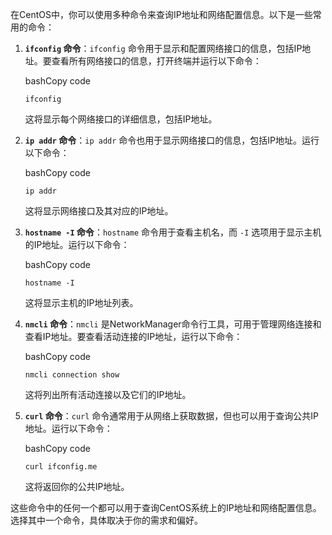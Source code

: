在CentOS中，你可以使用多种命令来查询IP地址和网络配置信息。以下是一些常用的命令：

1. **`ifconfig` 命令**：`ifconfig` 命令用于显示和配置网络接口的信息，包括IP地址。要查看所有网络接口的信息，打开终端并运行以下命令：
    
    bashCopy code
    
    `ifconfig`
    
    这将显示每个网络接口的详细信息，包括IP地址。
    
2. **`ip addr` 命令**：`ip addr` 命令也用于显示网络接口的信息，包括IP地址。运行以下命令：
    
    bashCopy code
    
    `ip addr`
    
    这将显示网络接口及其对应的IP地址。
    
3. **`hostname -I` 命令**：`hostname` 命令用于查看主机名，而 `-I` 选项用于显示主机的IP地址。运行以下命令：
    
    bashCopy code
    
    `hostname -I`
    
    这将显示主机的IP地址列表。
    
4. **`nmcli` 命令**：`nmcli` 是NetworkManager命令行工具，可用于管理网络连接和查看IP地址。要查看活动连接的IP地址，运行以下命令：
    
    bashCopy code
    
    `nmcli connection show`
    
    这将列出所有活动连接以及它们的IP地址。
    
5. **`curl` 命令**：`curl` 命令通常用于从网络上获取数据，但也可以用于查询公共IP地址。运行以下命令：
    
    bashCopy code
    
    `curl ifconfig.me`
    
    这将返回你的公共IP地址。
    

这些命令中的任何一个都可以用于查询CentOS系统上的IP地址和网络配置信息。选择其中一个命令，具体取决于你的需求和偏好。